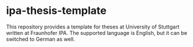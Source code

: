 # ipa-thesis-template
This repository provides a template for theses at University of Stuttgart written at Fraunhofer IPA.
The supported language is English, but it can be switched to German as well.

